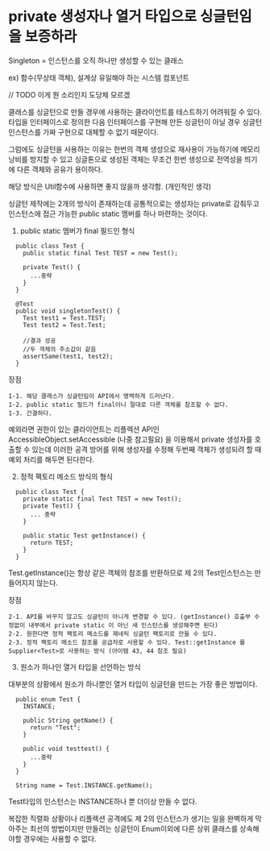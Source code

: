 # private 생성자나 열거 타입으로 싱글턴임을 보증하라

Singleton = 인스턴스를 오직 하나만 생성할 수 있는 클래스

ex) 함수(무상태 객체), 설계상 유일해야 하는 시스템 컴포넌트

// TODO 이게 뭔 소리인지 도당체 모르겠

클래스를 싱글턴으로 만들 경우에 사용하는 클라이언트를 테스트하기 어려워질 수 있다. 타입을 인터페이스로 정의한 다음 인터페이스를 구현해 만든 싱글턴이 아닐 경우 싱글턴 인스턴스를 가짜 구현으로 대체할 수 없기 때문이다.

그럼에도 싱글턴을 사용하는 이유는 한번의 객체 생성으로 재사용이 가능하기에 메모리 낭비를 방지할 수 있고 싱글톤으로 생성된 객체는 무조건 한번 생성으로 전역성을 띄기에 다른 객체와 공유가 용이하다.

해당 방식은 Util함수에 사용하면 좋지 않을까 생각함. (개인적인 생각)

싱글턴 제작에는 2개의 방식이 존재하는데 공통적으로는 생성자는 private로 감춰두고 인스턴스에 접근 가능한 public static 멤버를 하나 마련하는 것이다.

1. public static 멤버가 final 필드인 형식

```
  public class Test {
    public static final Test TEST = new Test();

    private Test() {
      ...중략
    }
  }

  @Test
  public void singletonTest() {
    Test test1 = Test.TEST;
    Test test2 = Test.Test;

    //결과 성공
    //두 객체의 주소값이 같음
    assertSame(test1, test2);
  }
```

장점

    1-1. 해당 클래스가 싱글턴임이 API에서 명백하게 드러난다.
    1-2. public static 필드가 final이니 절대로 다른 객체를 참조할 수 없다.
    1-3. 간결하다.

예외라면 권한이 있는 클라이언트는 리플렉션 API인 AccessibleObject.setAccessible (나중 참고필요) 을 이용해서 private 생성자를 호출할 수 있는데 이러한 공격 방어를 위해 생성자를 수정해 두번째 객체가 생성되려 할 때 예외 처리를 해두면 된다한다.

2. 정적 팩토리 메소드 방식의 형식

```
  public class Test {
    private static final Test TEST = new Test();
    private Test() {
      ... 중략
    }

    public static Test getInstance() {
      return TEST;
    }
  }
```

Test.getInstance()는 항상 같은 객체의 참조를 반환하므로 제 2의 Test인스턴스는 만들어지지 않는다.

장점

    2-1. API를 바꾸지 않고도 싱글턴이 아니게 변경할 수 있다. (getInstance() 호출부 수정없이 내부에서 private static 이 아닌 새 인스턴스를 생성해주면 된다)
    2-2. 원한다면 정적 팩토리 메소드를 제네릭 싱글턴 팩토리로 만들 수 있다.
    2-3. 정적 팩토리 메소드 참조를 공급자로 사용할 수 있다. Test::getInstance 를 Supplier<Test>로 사용하는 방식 (아이템 43, 44 참조 필요)

3. 원소가 하나인 열거 타입을 선언하는 방식

대부분의 상황에서 원소가 하나뿐인 열거 타입이 싱글턴을 만드는 가장 좋은 방법이다.

```
  public enum Test {
    INSTANCE;

    public String getName() {
      return "Test";
    }

    public void testtest() {
      ...중략
    }
  }

  String name = Test.INSTANCE.getName();
```

Test타입의 인스턴스는 INSTANCE하나 뿐 더이상 만들 수 없다.

복잡한 직렬화 상황이나 리플렉션 공격에도 제 2의 인스턴스가 생기는 일을 완벽하게 막아주는 최선의 방법이지만 만들려는 싱글턴이 Enum이외에 다른 상위 클래스를 상속해야할 경우에는 사용할 수 없다.
